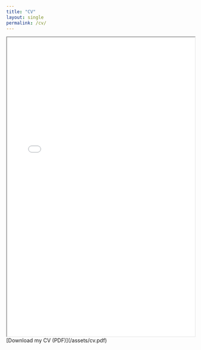 ```yaml
---
title: "CV"
layout: single
permalink: /cv/
---
```


<iframe src="/assets/cv.pdf" width="100%" height="800px"></iframe>
[Download my CV (PDF)](/assets/cv.pdf)
